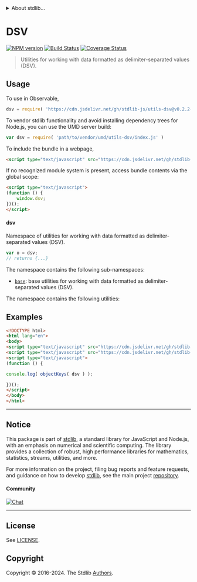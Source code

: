 <!--

@license Apache-2.0

Copyright (c) 2022 The Stdlib Authors.

Licensed under the Apache License, Version 2.0 (the "License");
you may not use this file except in compliance with the License.
You may obtain a copy of the License at

   http://www.apache.org/licenses/LICENSE-2.0

Unless required by applicable law or agreed to in writing, software
distributed under the License is distributed on an "AS IS" BASIS,
WITHOUT WARRANTIES OR CONDITIONS OF ANY KIND, either express or implied.
See the License for the specific language governing permissions and
limitations under the License.

-->


<details>
  <summary>
    About stdlib...
  </summary>
  <p>We believe in a future in which the web is a preferred environment for numerical computation. To help realize this future, we've built stdlib. stdlib is a standard library, with an emphasis on numerical and scientific computation, written in JavaScript (and C) for execution in browsers and in Node.js.</p>
  <p>The library is fully decomposable, being architected in such a way that you can swap out and mix and match APIs and functionality to cater to your exact preferences and use cases.</p>
  <p>When you use stdlib, you can be absolutely certain that you are using the most thorough, rigorous, well-written, studied, documented, tested, measured, and high-quality code out there.</p>
  <p>To join us in bringing numerical computing to the web, get started by checking us out on <a href="https://github.com/stdlib-js/stdlib">GitHub</a>, and please consider <a href="https://opencollective.com/stdlib">financially supporting stdlib</a>. We greatly appreciate your continued support!</p>
</details>

# DSV

[![NPM version][npm-image]][npm-url] [![Build Status][test-image]][test-url] [![Coverage Status][coverage-image]][coverage-url] <!-- [![dependencies][dependencies-image]][dependencies-url] -->

> Utilities for working with data formatted as delimiter-separated values (DSV).



<section class="usage">

## Usage

To use in Observable,

```javascript
dsv = require( 'https://cdn.jsdelivr.net/gh/stdlib-js/utils-dsv@v0.2.2-umd/browser.js' )
```

To vendor stdlib functionality and avoid installing dependency trees for Node.js, you can use the UMD server build:

```javascript
var dsv = require( 'path/to/vendor/umd/utils-dsv/index.js' )
```

To include the bundle in a webpage,

```html
<script type="text/javascript" src="https://cdn.jsdelivr.net/gh/stdlib-js/utils-dsv@v0.2.2-umd/browser.js"></script>
```

If no recognized module system is present, access bundle contents via the global scope:

```html
<script type="text/javascript">
(function () {
    window.dsv;
})();
</script>
```

#### dsv

Namespace of utilities for working with data formatted as delimiter-separated values (DSV).

```javascript
var o = dsv;
// returns {...}
```

The namespace contains the following sub-namespaces:

<!-- <toc pattern="base"> -->

<div class="namespace-toc">

-   <span class="signature">[`base`][@stdlib/utils/dsv/base]</span><span class="delimiter">: </span><span class="description">base utilities for working with data formatted as delimiter-separated values (DSV).</span>

</div>

<!-- </toc> -->

The namespace contains the following utilities:

<!-- <toc pattern="*"> -->

<div class="namespace-toc">

</div>

<!-- </toc> -->

</section>

<!-- /.usage -->

<section class="examples">

## Examples

<!-- TODO: better examples -->

<!-- eslint no-undef: "error" -->

```html
<!DOCTYPE html>
<html lang="en">
<body>
<script type="text/javascript" src="https://cdn.jsdelivr.net/gh/stdlib-js/utils-keys@umd/browser.js"></script>
<script type="text/javascript" src="https://cdn.jsdelivr.net/gh/stdlib-js/utils-dsv@v0.2.2-umd/browser.js"></script>
<script type="text/javascript">
(function () {

console.log( objectKeys( dsv ) );

})();
</script>
</body>
</html>
```

</section>

<!-- /.examples -->

<!-- Section for related `stdlib` packages. Do not manually edit this section, as it is automatically populated. -->

<section class="related">

</section>

<!-- /.related -->

<!-- Section for all links. Make sure to keep an empty line after the `section` element and another before the `/section` close. -->


<section class="main-repo" >

* * *

## Notice

This package is part of [stdlib][stdlib], a standard library for JavaScript and Node.js, with an emphasis on numerical and scientific computing. The library provides a collection of robust, high performance libraries for mathematics, statistics, streams, utilities, and more.

For more information on the project, filing bug reports and feature requests, and guidance on how to develop [stdlib][stdlib], see the main project [repository][stdlib].

#### Community

[![Chat][chat-image]][chat-url]

---

## License

See [LICENSE][stdlib-license].


## Copyright

Copyright &copy; 2016-2024. The Stdlib [Authors][stdlib-authors].

</section>

<!-- /.stdlib -->

<!-- Section for all links. Make sure to keep an empty line after the `section` element and another before the `/section` close. -->

<section class="links">

[npm-image]: http://img.shields.io/npm/v/@stdlib/utils-dsv.svg
[npm-url]: https://npmjs.org/package/@stdlib/utils-dsv

[test-image]: https://github.com/stdlib-js/utils-dsv/actions/workflows/test.yml/badge.svg?branch=v0.2.2
[test-url]: https://github.com/stdlib-js/utils-dsv/actions/workflows/test.yml?query=branch:v0.2.2

[coverage-image]: https://img.shields.io/codecov/c/github/stdlib-js/utils-dsv/main.svg
[coverage-url]: https://codecov.io/github/stdlib-js/utils-dsv?branch=main

<!--

[dependencies-image]: https://img.shields.io/david/stdlib-js/utils-dsv.svg
[dependencies-url]: https://david-dm.org/stdlib-js/utils-dsv/main

-->

[chat-image]: https://img.shields.io/gitter/room/stdlib-js/stdlib.svg
[chat-url]: https://app.gitter.im/#/room/#stdlib-js_stdlib:gitter.im

[stdlib]: https://github.com/stdlib-js/stdlib

[stdlib-authors]: https://github.com/stdlib-js/stdlib/graphs/contributors

[umd]: https://github.com/umdjs/umd
[es-module]: https://developer.mozilla.org/en-US/docs/Web/JavaScript/Guide/Modules

[deno-url]: https://github.com/stdlib-js/utils-dsv/tree/deno
[deno-readme]: https://github.com/stdlib-js/utils-dsv/blob/deno/README.md
[umd-url]: https://github.com/stdlib-js/utils-dsv/tree/umd
[umd-readme]: https://github.com/stdlib-js/utils-dsv/blob/umd/README.md
[esm-url]: https://github.com/stdlib-js/utils-dsv/tree/esm
[esm-readme]: https://github.com/stdlib-js/utils-dsv/blob/esm/README.md
[branches-url]: https://github.com/stdlib-js/utils-dsv/blob/main/branches.md

[stdlib-license]: https://raw.githubusercontent.com/stdlib-js/utils-dsv/main/LICENSE

<!-- <toc-links> -->

[@stdlib/utils/dsv/base]: https://github.com/stdlib-js/utils-dsv-base/tree/umd

<!-- </toc-links> -->

</section>

<!-- /.links -->
